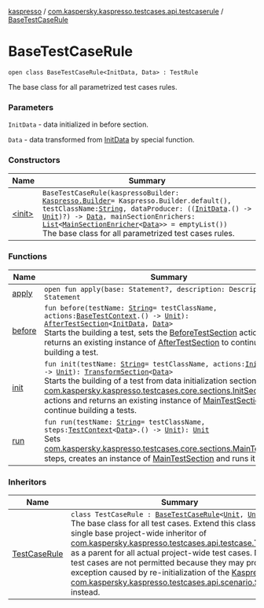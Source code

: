 [kaspresso](../../index.md) / [com.kaspersky.kaspresso.testcases.api.testcaserule](../index.md) / [BaseTestCaseRule](./index.md)

# BaseTestCaseRule

`open class BaseTestCaseRule<InitData, Data> : TestRule`

The base class for all parametrized test cases rules.

### Parameters

`InitData` - data initialized in before section.

`Data` - data transformed from [InitData](index.md#InitData) by special function.

### Constructors

| Name | Summary |
|---|---|
| [&lt;init&gt;](-init-.md) | `BaseTestCaseRule(kaspressoBuilder: `[`Kaspresso.Builder`](../../com.kaspersky.kaspresso.kaspresso/-kaspresso/-builder/index.md)` = Kaspresso.Builder.default(), testClassName: `[`String`](https://kotlinlang.org/api/latest/jvm/stdlib/kotlin/-string/index.html)`, dataProducer: ((`[`InitData`](index.md#InitData)`.() -> `[`Unit`](https://kotlinlang.org/api/latest/jvm/stdlib/kotlin/-unit/index.html)`)?) -> `[`Data`](index.md#Data)`, mainSectionEnrichers: `[`List`](https://kotlinlang.org/api/latest/jvm/stdlib/kotlin.collections/-list/index.html)`<`[`MainSectionEnricher`](../../com.kaspersky.kaspresso.enricher/-main-section-enricher/index.md)`<`[`Data`](index.md#Data)`>> = emptyList())`<br>The base class for all parametrized test cases rules. |

### Functions

| Name | Summary |
|---|---|
| [apply](apply.md) | `open fun apply(base: Statement?, description: Description?): Statement` |
| [before](before.md) | `fun before(testName: `[`String`](https://kotlinlang.org/api/latest/jvm/stdlib/kotlin/-string/index.html)` = testClassName, actions: `[`BaseTestContext`](../../com.kaspersky.kaspresso.testcases.core.testcontext/-base-test-context.md)`.() -> `[`Unit`](https://kotlinlang.org/api/latest/jvm/stdlib/kotlin/-unit/index.html)`): `[`AfterTestSection`](../../com.kaspersky.kaspresso.testcases.core.sections/-after-test-section/index.md)`<`[`InitData`](index.md#InitData)`, `[`Data`](index.md#Data)`>`<br>Starts the building a test, sets the [BeforeTestSection](../../com.kaspersky.kaspresso.testcases.core.sections/-before-test-section/index.md) actions and returns an existing instance of [AfterTestSection](../../com.kaspersky.kaspresso.testcases.core.sections/-after-test-section/index.md) to continue building a test. |
| [init](init.md) | `fun init(testName: `[`String`](https://kotlinlang.org/api/latest/jvm/stdlib/kotlin/-string/index.html)` = testClassName, actions: `[`InitData`](index.md#InitData)`.() -> `[`Unit`](https://kotlinlang.org/api/latest/jvm/stdlib/kotlin/-unit/index.html)`): `[`TransformSection`](../../com.kaspersky.kaspresso.testcases.core.sections/-transform-section/index.md)`<`[`Data`](index.md#Data)`>`<br>Starts the building of a test from data initialization section. Sets [com.kaspersky.kaspresso.testcases.core.sections.InitSection](../../com.kaspersky.kaspresso.testcases.core.sections/-init-section/index.md) actions and returns an existing instance of [MainTestSection](../../com.kaspersky.kaspresso.testcases.core.sections/-main-test-section/index.md) to continue building a tests. |
| [run](run.md) | `fun run(testName: `[`String`](https://kotlinlang.org/api/latest/jvm/stdlib/kotlin/-string/index.html)` = testClassName, steps: `[`TestContext`](../../com.kaspersky.kaspresso.testcases.core.testcontext/-test-context/index.md)`<`[`Data`](index.md#Data)`>.() -> `[`Unit`](https://kotlinlang.org/api/latest/jvm/stdlib/kotlin/-unit/index.html)`): `[`Unit`](https://kotlinlang.org/api/latest/jvm/stdlib/kotlin/-unit/index.html)<br>Sets [com.kaspersky.kaspresso.testcases.core.sections.MainTestSection](../../com.kaspersky.kaspresso.testcases.core.sections/-main-test-section/index.md) steps, creates an instance of [MainTestSection](../../com.kaspersky.kaspresso.testcases.core.sections/-main-test-section/index.md) and runs it |

### Inheritors

| Name | Summary |
|---|---|
| [TestCaseRule](../-test-case-rule/index.md) | `class TestCaseRule : `[`BaseTestCaseRule`](./index.md)`<`[`Unit`](https://kotlinlang.org/api/latest/jvm/stdlib/kotlin/-unit/index.html)`, `[`Unit`](https://kotlinlang.org/api/latest/jvm/stdlib/kotlin/-unit/index.html)`>`<br>The base class for all test cases. Extend this class with a single base project-wide inheritor of [com.kaspersky.kaspresso.testcases.api.testcase.TestCase](../../com.kaspersky.kaspresso.testcases.api.testcase/-test-case/index.md) as a parent for all actual project-wide test cases. Nesting test cases are not permitted because they may produce an exception caused by re-initialization of the [Kaspresso](../../com.kaspersky.kaspresso.kaspresso/-kaspresso/index.md), use [com.kaspersky.kaspresso.testcases.api.scenario.Scenario](../../com.kaspersky.kaspresso.testcases.api.scenario/-scenario/index.md) instead. |
